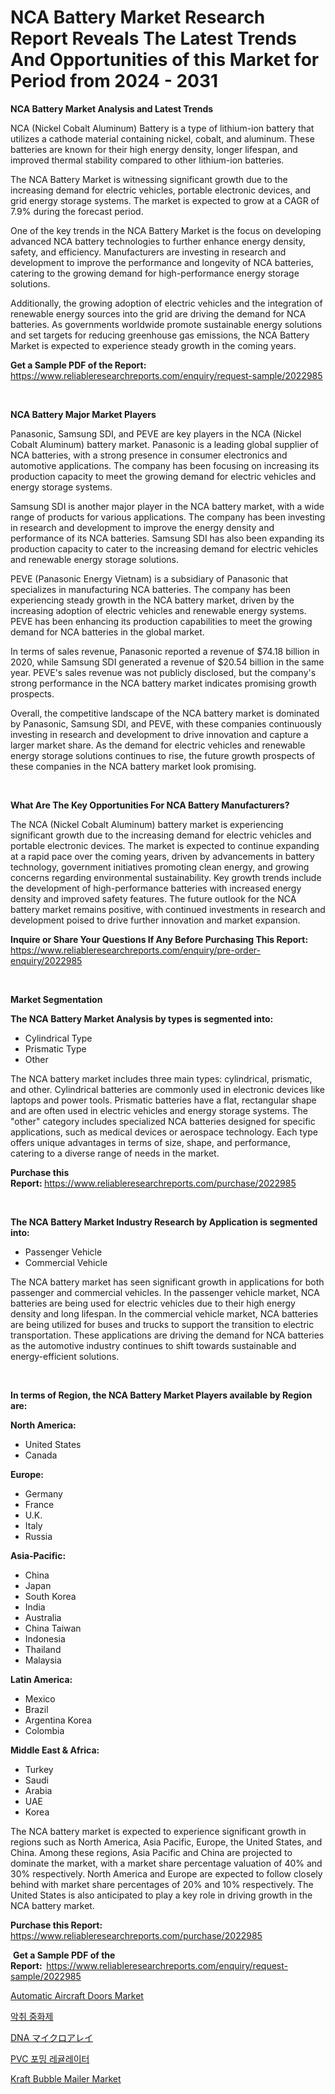 <p><h1>NCA Battery Market Research Report Reveals The Latest Trends And Opportunities of this Market for Period from 2024 - 2031</h1></p><p><strong>NCA Battery Market Analysis and Latest Trends</strong></p>
<p><p>NCA (Nickel Cobalt Aluminum) Battery is a type of lithium-ion battery that utilizes a cathode material containing nickel, cobalt, and aluminum. These batteries are known for their high energy density, longer lifespan, and improved thermal stability compared to other lithium-ion batteries.</p><p>The NCA Battery Market is witnessing significant growth due to the increasing demand for electric vehicles, portable electronic devices, and grid energy storage systems. The market is expected to grow at a CAGR of 7.9% during the forecast period.</p><p>One of the key trends in the NCA Battery Market is the focus on developing advanced NCA battery technologies to further enhance energy density, safety, and efficiency. Manufacturers are investing in research and development to improve the performance and longevity of NCA batteries, catering to the growing demand for high-performance energy storage solutions.</p><p>Additionally, the growing adoption of electric vehicles and the integration of renewable energy sources into the grid are driving the demand for NCA batteries. As governments worldwide promote sustainable energy solutions and set targets for reducing greenhouse gas emissions, the NCA Battery Market is expected to experience steady growth in the coming years.</p></p>
<p><strong>Get a Sample PDF of the Report:&nbsp;</strong> <a href="https://www.reliableresearchreports.com/enquiry/request-sample/2022985">https://www.reliableresearchreports.com/enquiry/request-sample/2022985</a></p>
<p>&nbsp;</p>
<p><strong>NCA Battery Major Market Players</strong></p>
<p><p>Panasonic, Samsung SDI, and PEVE are key players in the NCA (Nickel Cobalt Aluminum) battery market. Panasonic is a leading global supplier of NCA batteries, with a strong presence in consumer electronics and automotive applications. The company has been focusing on increasing its production capacity to meet the growing demand for electric vehicles and energy storage systems.</p><p>Samsung SDI is another major player in the NCA battery market, with a wide range of products for various applications. The company has been investing in research and development to improve the energy density and performance of its NCA batteries. Samsung SDI has also been expanding its production capacity to cater to the increasing demand for electric vehicles and renewable energy storage solutions.</p><p>PEVE (Panasonic Energy Vietnam) is a subsidiary of Panasonic that specializes in manufacturing NCA batteries. The company has been experiencing steady growth in the NCA battery market, driven by the increasing adoption of electric vehicles and renewable energy systems. PEVE has been enhancing its production capabilities to meet the growing demand for NCA batteries in the global market.</p><p>In terms of sales revenue, Panasonic reported a revenue of $74.18 billion in 2020, while Samsung SDI generated a revenue of $20.54 billion in the same year. PEVE's sales revenue was not publicly disclosed, but the company's strong performance in the NCA battery market indicates promising growth prospects.</p><p>Overall, the competitive landscape of the NCA battery market is dominated by Panasonic, Samsung SDI, and PEVE, with these companies continuously investing in research and development to drive innovation and capture a larger market share. As the demand for electric vehicles and renewable energy storage solutions continues to rise, the future growth prospects of these companies in the NCA battery market look promising.</p></p>
<p>&nbsp;</p>
<p><strong>What Are The Key Opportunities For NCA Battery Manufacturers?</strong></p>
<p><p>The NCA (Nickel Cobalt Aluminum) battery market is experiencing significant growth due to the increasing demand for electric vehicles and portable electronic devices. The market is expected to continue expanding at a rapid pace over the coming years, driven by advancements in battery technology, government initiatives promoting clean energy, and growing concerns regarding environmental sustainability. Key growth trends include the development of high-performance batteries with increased energy density and improved safety features. The future outlook for the NCA battery market remains positive, with continued investments in research and development poised to drive further innovation and market expansion.</p></p>
<p><strong>Inquire or Share Your Questions If Any Before Purchasing This Report:</strong> <a href="https://www.reliableresearchreports.com/enquiry/pre-order-enquiry/2022985">https://www.reliableresearchreports.com/enquiry/pre-order-enquiry/2022985</a></p>
<p>&nbsp;</p>
<p><strong>Market Segmentation</strong></p>
<p><strong>The NCA Battery Market Analysis by types is segmented into:</strong></p>
<p><ul><li>Cylindrical Type</li><li>Prismatic Type</li><li>Other</li></ul></p>
<p><p>The NCA battery market includes three main types: cylindrical, prismatic, and other. Cylindrical batteries are commonly used in electronic devices like laptops and power tools. Prismatic batteries have a flat, rectangular shape and are often used in electric vehicles and energy storage systems. The "other" category includes specialized NCA batteries designed for specific applications, such as medical devices or aerospace technology. Each type offers unique advantages in terms of size, shape, and performance, catering to a diverse range of needs in the market.</p></p>
<p><strong>Purchase this Report:&nbsp;</strong><a href="https://www.reliableresearchreports.com/purchase/2022985">https://www.reliableresearchreports.com/purchase/2022985</a></p>
<p>&nbsp;</p>
<p><strong>The NCA Battery Market Industry Research by Application is segmented into:</strong></p>
<p><ul><li>Passenger Vehicle</li><li>Commercial Vehicle</li></ul></p>
<p><p>The NCA battery market has seen significant growth in applications for both passenger and commercial vehicles. In the passenger vehicle market, NCA batteries are being used for electric vehicles due to their high energy density and long lifespan. In the commercial vehicle market, NCA batteries are being utilized for buses and trucks to support the transition to electric transportation. These applications are driving the demand for NCA batteries as the automotive industry continues to shift towards sustainable and energy-efficient solutions.</p></p>
<p>&nbsp;</p>
<p><strong>In terms of Region, the NCA Battery Market Players available by Region are:</strong></p>
<p>
    <p> <strong> North America: </strong>
        <ul>
            <li>United States</li>
            <li>Canada</li>
        </ul>
        </p> 
    <p> <strong> Europe: </strong>
        <ul>
            <li>Germany</li>
            <li>France</li>
            <li>U.K.</li>
            <li>Italy</li>
            <li>Russia</li>
        </ul>
        </p> 
    <p> <strong> Asia-Pacific: </strong>
        <ul>
            <li>China</li>
            <li>Japan</li>
            <li>South Korea</li>
            <li>India</li>
            <li>Australia</li>
            <li>China Taiwan</li>
            <li>Indonesia</li>
            <li>Thailand</li>
            <li>Malaysia</li>
        </ul>
        </p> 
    <p> <strong> Latin America: </strong>
        <ul>
            <li>Mexico</li>
            <li>Brazil</li>
            <li>Argentina Korea</li>
            <li>Colombia</li>
        </ul>
        </p> 
    <p> <strong> Middle East & Africa: </strong>
        <ul>
            <li>Turkey</li>
            <li>Saudi</li>
            <li>Arabia</li>
            <li>UAE</li>
            <li>Korea</li>
        </ul>
    </p>
    </p>
<p><p>The NCA battery market is expected to experience significant growth in regions such as North America, Asia Pacific, Europe, the United States, and China. Among these regions, Asia Pacific and China are projected to dominate the market, with a market share percentage valuation of 40% and 30% respectively. North America and Europe are expected to follow closely behind with market share percentages of 20% and 10% respectively. The United States is also anticipated to play a key role in driving growth in the NCA battery market.</p></p>
<p><strong>Purchase this Report: </strong><a href="https://www.reliableresearchreports.com/purchase/2022985">https://www.reliableresearchreports.com/purchase/2022985</a></p>
<p>&nbsp;<strong>Get a Sample PDF of the Report:&nbsp;&nbsp;</strong><a href="https://www.reliableresearchreports.com/enquiry/request-sample/2022985">https://www.reliableresearchreports.com/enquiry/request-sample/2022985</a></p>
<p><strong></strong></p>
<p><p><a href="https://issuu.com/reportprime-2/docs/automatic-aircraft-doors-market-size-2030.pptx">Automatic Aircraft Doors Market</a></p><p><a href="https://github.com/akzkkws047661437/Market-Research-Report-List-1/blob/main/261585815465.md">악취 중화제</a></p><p><a href="https://github.com/wkuactfdzwizk06/Market-Research-Report-List-1/blob/main/816255916520.md">DNA マイクロアレイ</a></p><p><a href="https://github.com/vsckjg50460/Market-Research-Report-List-1/blob/main/410630615466.md">PVC 포밍 레귤레이터</a></p><p><a href="https://www.linkedin.com/pulse/kraft-bubble-mailer-market-offers-provide-insightful-data-syj5e?trackingId=7nDfus9iWeJQxcHOibopKg%3D%3D">Kraft Bubble Mailer Market</a></p></p>